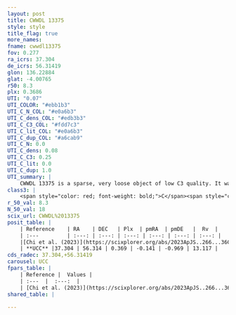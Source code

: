 ```yaml
---
layout: post
title: CWWDL 13375
style: style
title_flag: true
more_names: 
fname: cwwdl13375
fov: 0.277
ra_icrs: 37.304
de_icrs: 56.31419
glon: 136.22884
glat: -4.00765
r50: 8.3
plx: 0.3686
UTI: "0.07"
UTI_COLOR: "#ebb1b3"
UTI_C_N_COL: "#e0a6b3"
UTI_C_dens_COL: "#edb3b3"
UTI_C_C3_COL: "#fdd7c3"
UTI_C_lit_COL: "#e0a6b3"
UTI_C_dup_COL: "#a6cab9"
UTI_C_N: 0.0
UTI_C_dens: 0.08
UTI_C_C3: 0.25
UTI_C_lit: 0.0
UTI_C_dup: 1.0
UTI_summary: |
    CWWDL 13375 is a sparse, very loose object of low C3 quality. It was recently reported in the literature.<br><br><span style="color: #99180f; font-weight: bold;">Warning: </span>contains less than 25 stars with <i>P>0.5</i> estimated.
class3: |
    <span style="color: red; font-weight: bold;">C</span><span style="color: red; font-weight: bold;">C</span>
r_50_val: 8.3
N_50_val: 18
scix_url: CWWDL%2013375
posit_table: |
    | Reference    | RA    | DEC   | Plx  | pmRA  | pmDE   |  Rv  |
    | :---         | :---: | :---: | :---: | :---: | :---: | :---: |
    |[Chi et al. (2023)](https://scixplorer.org/abs/2023ApJS..266...36C) | 37.186 | 56.351 | 0.446 | -0.119 | -0.966 | 13.117 |
    | **UCC** |37.304 | 56.314 | 0.369 | -0.141 | -0.969 | 13.117 | 
cds_radec: 37.304,+56.31419
carousel: UCC
fpars_table: |
    | Reference |  Values |
    | :---  |  :---:  |
    | [Chi et al. (2023)](https://scixplorer.org/abs/2023ApJS..266...36C) | `logAge=7.49, Z=0.44` |
shared_table: |
    
---
```

